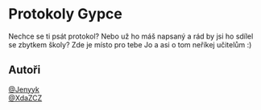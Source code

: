 # Protokoly Gypce
Nechce se ti psát protokol? Nebo už ho máš napsaný a rád by jsi ho sdílel se zbytkem školy? Zde je místo pro tebe
Jo a asi o tom neříkej učitelům :)

## Autoři
[@Jenyyk](https://github.com/Jenyyk)  
[@XdaZCZ](https://github.com/XdaZCZ)  
